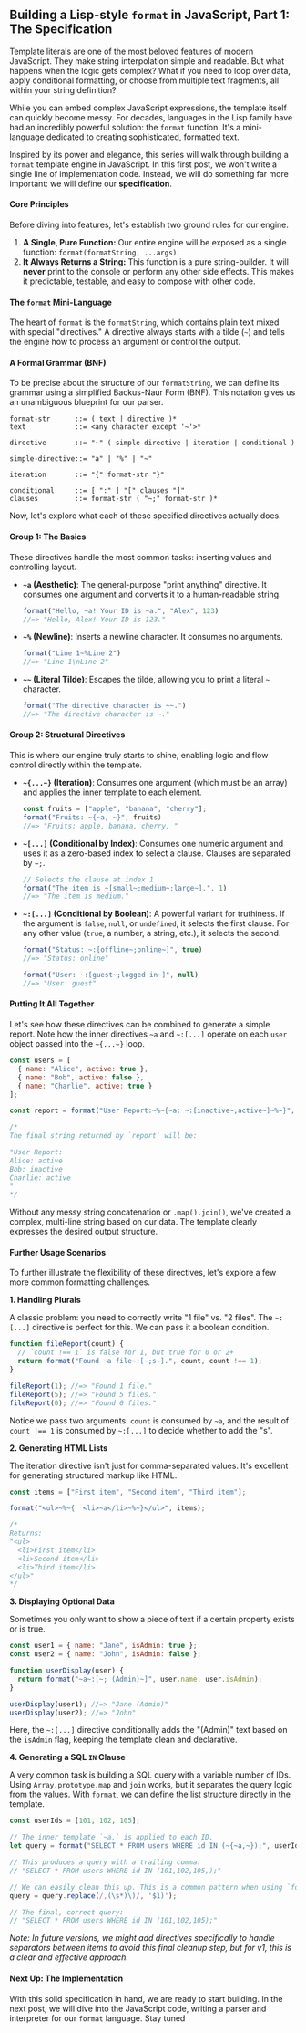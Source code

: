 ## **Building a Lisp-style `format` in JavaScript, Part 1: The Specification**

Template literals are one of the most beloved features of modern JavaScript. They make string interpolation simple and readable. But what happens when the logic gets complex? What if you need to loop over
data, apply conditional formatting, or choose from multiple text fragments, all within your string definition?

While you can embed complex JavaScript expressions, the template itself can quickly become messy. For decades, languages in the Lisp family have had an incredibly powerful solution: the `format` function.
It's a mini-language dedicated to creating sophisticated, formatted text.

Inspired by its power and elegance, this series will walk through building a `format` template engine in JavaScript. In this first post, we won't write a single line of implementation code. Instead, we will
do something far more important: we will define our **specification**.

#### **Core Principles**

Before diving into features, let's establish two ground rules for our engine.
1.  **A Single, Pure Function:** Our entire engine will be exposed as a single function: `format(formatString, ...args)`.
2.  **It Always Returns a String:** This function is a pure string-builder. It will **never** print to the console or perform any other side effects. This makes it predictable, testable, and easy to compose
    with other code.

#### **The `format` Mini-Language**

The heart of `format` is the `formatString`, which contains plain text mixed with special "directives." A directive always starts with a tilde (`~`) and tells the engine how to process an argument or control
the output.

#### **A Formal Grammar (BNF)**

To be precise about the structure of our `formatString`, we can define its grammar using a simplified Backus-Naur Form (BNF). This notation gives us an unambiguous blueprint for our parser.

```
format-str      ::= ( text | directive )*
text            ::= <any character except '~'>*

directive       ::= "~" ( simple-directive | iteration | conditional )

simple-directive::= "a" | "%" | "~"

iteration       ::= "{" format-str "}"

conditional     ::= [ ":" ] "[" clauses "]"
clauses         ::= format-str ( "~;" format-str )*
```

Now, let's explore what each of these specified directives actually does.

#### **Group 1: The Basics**

These directives handle the most common tasks: inserting values and controlling layout.

*   **`~a` (Aesthetic)**: The general-purpose "print anything" directive. It consumes one argument and converts it to a human-readable string.
    ```javascript
    format("Hello, ~a! Your ID is ~a.", "Alex", 123)
    //=> "Hello, Alex! Your ID is 123."
    ```

*   **`~%` (Newline)**: Inserts a newline character. It consumes no arguments.
    ```javascript
    format("Line 1~%Line 2")
    //=> "Line 1\nLine 2"
    ```

*   **`~~` (Literal Tilde)**: Escapes the tilde, allowing you to print a literal `~` character.
    ```javascript
    format("The directive character is ~~.")
    //=> "The directive character is ~."
    ```

#### **Group 2: Structural Directives**

This is where our engine truly starts to shine, enabling logic and flow control directly within the template.

*   **`~{...~}` (Iteration)**: Consumes one argument (which must be an array) and applies the inner template to each element.
    ```javascript
    const fruits = ["apple", "banana", "cherry"];
    format("Fruits: ~{~a, ~}", fruits)
    //=> "Fruits: apple, banana, cherry, "
    ```

*   **`~[...]` (Conditional by Index)**: Consumes one numeric argument and uses it as a zero-based index to select a clause. Clauses are separated by `~;`.
    ```javascript
    // Selects the clause at index 1
    format("The item is ~[small~;medium~;large~].", 1)
    //=> "The item is medium."
    ```

*   **`~:[...]` (Conditional by Boolean)**: A powerful variant for truthiness. If the argument is `false`, `null`, or `undefined`, it selects the first clause. For any other value (`true`, a number, a
    string, etc.), it selects the second.
    ```javascript
    format("Status: ~:[offline~;online~]", true)
    //=> "Status: online"

    format("User: ~:[guest~;logged in~]", null)
    //=> "User: guest"
    ```

#### **Putting It All Together**

Let's see how these directives can be combined to generate a simple report. Note how the inner directives `~a` and `~:[...]` operate on each `user` object passed into the `~{...~}` loop.

```javascript
const users = [
  { name: "Alice", active: true },
  { name: "Bob", active: false },
  { name: "Charlie", active: true }
];

const report = format("User Report:~%~{~a: ~:[inactive~;active~]~%~}", users);

/*
The final string returned by `report` will be:

"User Report:
Alice: active
Bob: inactive
Charlie: active
"
*/
```
Without any messy string concatenation or `.map().join()`, we've created a complex, multi-line string based on our data. The template clearly expresses the desired output structure.

#### **Further Usage Scenarios**

To further illustrate the flexibility of these directives, let's explore a few more common formatting challenges.

**1. Handling Plurals**

A classic problem: you need to correctly write "1 file" vs. "2 files". The `~:[...]` directive is perfect for this. We can pass it a boolean condition.

```javascript
function fileReport(count) {
  // `count !== 1` is false for 1, but true for 0 or 2+
  return format("Found ~a file~:[~;s~].", count, count !== 1);
}

fileReport(1); //=> "Found 1 file."
fileReport(5); //=> "Found 5 files."
fileReport(0); //=> "Found 0 files."
```
Notice we pass two arguments: `count` is consumed by `~a`, and the result of `count !== 1` is consumed by `~:[...]` to decide whether to add the "s".

**2. Generating HTML Lists**

The iteration directive isn't just for comma-separated values. It's excellent for generating structured markup like HTML.

```javascript
const items = ["First item", "Second item", "Third item"];

format("<ul>~%~{  <li>~a</li>~%~}</ul>", items);

/*
Returns:
"<ul>
  <li>First item</li>
  <li>Second item</li>
  <li>Third item</li>
</ul>"
*/
```

**3. Displaying Optional Data**

Sometimes you only want to show a piece of text if a certain property exists or is true.

```javascript
const user1 = { name: "Jane", isAdmin: true };
const user2 = { name: "John", isAdmin: false };

function userDisplay(user) {
  return format("~a~:[~; (Admin)~]", user.name, user.isAdmin);
}

userDisplay(user1); //=> "Jane (Admin)"
userDisplay(user2); //=> "John"
```
Here, the `~:[...]` directive conditionally adds the "(Admin)" text based on the `isAdmin` flag, keeping the template clean and declarative.

**4. Generating a SQL `IN` Clause**

A very common task is building a SQL query with a variable number of IDs. Using `Array.prototype.map` and `join` works, but it separates the query logic from the values. With `format`, we can define the list
structure directly in the template.

```javascript
const userIds = [101, 102, 105];

// The inner template `~a,` is applied to each ID.
let query = format("SELECT * FROM users WHERE id IN (~{~a,~});", userIds);

// This produces a query with a trailing comma:
// "SELECT * FROM users WHERE id IN (101,102,105,);"

// We can easily clean this up. This is a common pattern when using `format`.
query = query.replace(/,(\s*)\)/, '$1)');

// The final, correct query:
// "SELECT * FROM users WHERE id IN (101,102,105);"
```
*Note: In future versions, we might add directives specifically to handle separators between items to avoid this final cleanup step, but for v1, this is a clear and effective approach.*

#### **Next Up: The Implementation**

With this solid specification in hand, we are ready to start building. In the next post, we will dive into the JavaScript code, writing a parser and interpreter for our `format` language. Stay tuned




    
